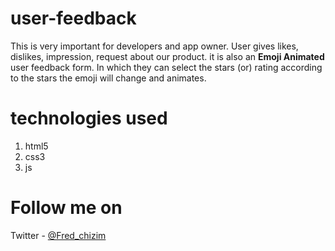 # user-feedback
 This is very important for developers and app owner. User gives likes, dislikes, impression, request about our product.
 it is also an **Emoji Animated** user feedback form. In which they can select the stars (or) rating according to the stars the emoji will change and animates.

  # technologies used
  1. html5
  2. css3
  3. js

# Follow me on
Twitter - [@Fred_chizim](https://www.twitter.com/Fred_chizim "Fred")
